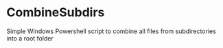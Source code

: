 # CombineSubdirs
Simple Windows Powershell script to combine all files from subdirectories into a root folder
